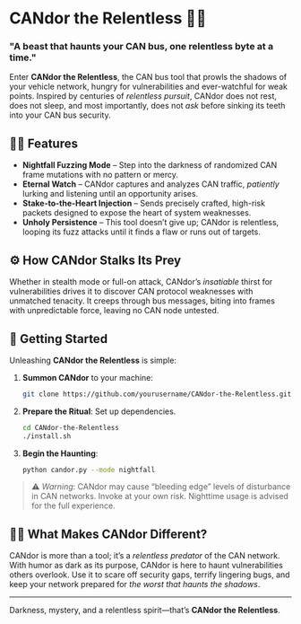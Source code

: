 # CANdor the Relentless 🧛‍♂️
### "A beast that haunts your CAN bus, one relentless byte at a time."

Enter **CANdor the Relentless**, the CAN bus tool that prowls the shadows of your vehicle network, hungry for vulnerabilities and ever-watchful for weak points. Inspired by centuries of *relentless pursuit*, CANdor does not rest, does not sleep, and most importantly, does not *ask* before sinking its teeth into your CAN bus security.

## 🧛‍♀️ Features
- **Nightfall Fuzzing Mode** – Step into the darkness of randomized CAN frame mutations with no pattern or mercy.
- **Eternal Watch** – CANdor captures and analyzes CAN traffic, *patiently* lurking and listening until an opportunity arises.
- **Stake-to-the-Heart Injection** – Sends precisely crafted, high-risk packets designed to expose the heart of system weaknesses.
- **Unholy Persistence** – This tool doesn’t give up; CANdor is relentless, looping its fuzz attacks until it finds a flaw or runs out of targets.

## ⚙️ How CANdor Stalks Its Prey
Whether in stealth mode or full-on attack, CANdor’s *insatiable* thirst for vulnerabilities drives it to discover CAN protocol weaknesses with unmatched tenacity. It creeps through bus messages, biting into frames with unpredictable force, leaving no CAN node untested.

## 👻 Getting Started
Unleashing **CANdor the Relentless** is simple:
1. **Summon CANdor** to your machine:
   ```bash
   git clone https://github.com/yourusername/CANdor-the-Relentless.git
   ```
2. **Prepare the Ritual**: Set up dependencies.
   ```bash
   cd CANdor-the-Relentless
   ./install.sh
   ```
3. **Begin the Haunting**:
   ```bash
   python candor.py --mode nightfall
   ```

> ⚠️ *Warning*: CANdor may cause “bleeding edge” levels of disturbance in CAN networks. Invoke at your own risk. Nighttime usage is advised for the full experience.

## 🧛‍♂️ What Makes CANdor Different?
CANdor is more than a tool; it’s a *relentless predator* of the CAN network. With humor as dark as its purpose, CANdor is here to haunt vulnerabilities others overlook. Use it to scare off security gaps, terrify lingering bugs, and keep your network prepared for *the worst that haunts the shadows*.

---

Darkness, mystery, and a relentless spirit—that’s **CANdor the Relentless**.
